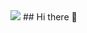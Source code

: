 <img src="https://img.shields.io/badge/hashnode-2962FF?style=flat-square&logo=hashnode&logoColor=#2962FF" href="https://jingood.hashnode.dev/">
## Hi there 👋

